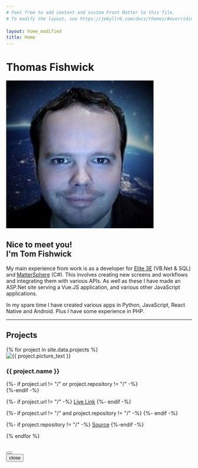 ```yaml
---
# Feel free to add content and custom Front Matter to this file.
# To modify the layout, see https://jekyllrb.com/docs/themes/#overriding-theme-defaults

layout: home_modified
title: Home
---
```

<script src="/assets/js/main.js" async></script>
<h1 class="centertext">Thomas Fishwick</h1>

<div class="top-group">

<img src="/assets/images/tom.jpg" alt="Tom" class="imgmain">

<div class="inner-group">

<h2>Nice to meet you!<br/>I'm Tom Fishwick</h2>

<p>My main experience from work is as a developer for <a href="https://www.elite.com/3e/" target="_blank" rel="noopener noreferrer">Elite 3E</a> (VB.Net & SQL) and <a href="https://www.elite.com/3e/matter-management/" target="_blank">MatterSphere</a> (C#). This involves creating new screens and workflows and integrating them with various APIs. As well as these I have made an ASP.Net site serving a Vue.JS application, and various other JavaScript applications.</P>

<p>In my spare time I have created various apps in Python, JavaScript, React Native and Android. Plus I have some experience in PHP.</p>

</div>

</div>

<hr/>

## Projects
<div class="project-container">
{% for project in site.data.projects %}

<div class="project-tile">
<img src="/assets/images/{{ project.picture }}.jpg" alt="{{ project.picture_text }}" class="borderimage" onclick="openModal('{{ project.name }}', '{{ project.picture }}', '{{ project.picture_text }}');" data-bs-toggle="modal" data-bs-target="#projectModal"/>

<h3 class="project-title">{{ project.name }}</h3>

{%- if project.url != "/" or project.repository != "/" -%}
<br/>
{%-endif -%}

{%- if project.url != "/" -%}
<a href="{{project.url}}" target="_blank" rel="noreferrer noopener">Live Link</a>
{%- endif -%}

{%- if project.url != "/" and project.repository != "/" -%}
<span> </span>
{%- endif -%}

{%- if project.repository != "/" -%}
<a href="https://github.com/SL477/{{proeject.repository}}" target="_blank" rel="noreferrer noopener">Source</a>
{%-endif -%}

</div>

{% endfor %}
</div>

<!-- Modal -->
<div class="modal fade" id="projectModal" tabindex="-1" aria-labelledby="projectModalTitle" aria-hidden="true">
    <div class="modal-dialog">
        <div class="modal-content">
            <div class="modal-header">
                <h5 class="modal-title" id="projectModalTitle"></h5>
                <button type="button" class="btn-close" data-bs-dismiss="modal" aria-label="Close"></button>
            </div>
            <div class="modal-body" id="modalBody">
            </div>
            <div class="modal-footer">
                <button type="button" class="btn btn-primary" data-bs-dismiss="modal">close</button>
            </div>
        </div>
    </div>
</div>
